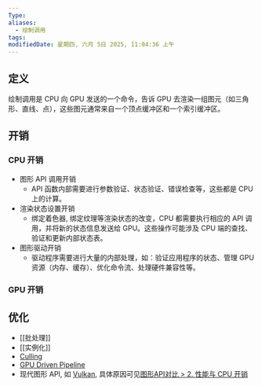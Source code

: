 ```yaml
---
Type: 
aliases:
  - 绘制调用
tags: 
modifiedDate: 星期四, 六月 5日 2025, 11:04:36 上午
---
```


## 定义

绘制调用是 CPU 向 GPU 发送的一个命令，告诉 GPU 去渲染一组图元（如三角形、直线、点），这些图元通常来自一个顶点缓冲区和一个索引缓冲区。

## 开销

### CPU 开销

- 图形 API 调用开销
    - API 函数内部需要进行参数验证、状态验证、错误检查等，这些都是 CPU 上的计算。
- 渲染状态设置开销
    - 绑定着色器, 绑定纹理等渲染状态的改变，CPU 都需要执行相应的 API 调用，并将新的状态信息发送给 GPU。这些操作可能涉及 CPU 端的查找、验证和更新内部状态表。
- 图形驱动开销
    - 驱动程序需要进行大量的内部处理，如：验证应用程序的状态、管理 GPU 资源（内存、缓存）、优化命令流、处理硬件兼容性等。

### GPU 开销

## 优化

-  [[批处理]]
- [[实例化]]
- [Culling](Culling.md)
- [GPU Driven Pipeline](GPU%20Driven%20Pipeline.md)
- 现代图形 API, 如 [Vulkan](Vulkan.md), 具体原因可见[图形API对比 \> 2. 性能与 CPU 开销](图形API对比.md#2.%20性能与%20CPU%20开销)
